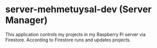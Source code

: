 # server-mehmetuysal-dev (Server Manager)
 
This application controls my projects in my Raspberry Pi server via Firestore. According to Firestore runs and updates projects.

